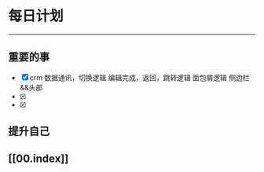 
# 每日计划
---
## 重要的事

- [x]  crm
      数据通讯，切换逻辑
      编辑完成，返回，跳转逻辑
      面包屑逻辑
      侧边栏&&头部
- [x]  
- [x]  



## 提升自己

  



## [[00.index]]










